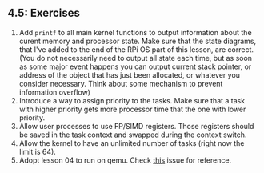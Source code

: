 ## 4.5: Exercises

1. Add `printf` to all main kernel functions to output information about the curent memory and processor state. Make sure that the state diagrams, that I've added to the end of the RPi OS part of this lesson, are correct.  (You do not necessarily need to output all state each time, but as soon as some major event happens you can output current stack pointer, or address of the object that has just been allocated, or whatever you consider necessary. Think about some mechanism to prevent information overflow) 
1. Introduce a way to assign priority to the tasks. Make sure that a task with higher priority gets more processor time that the one with lower priority.
1. Allow user processes to use FP/SIMD registers. Those registers should be saved in the task context and swapped during the context switch.
1. Allow the kernel to have an unlimited number of tasks (right now the limit is 64). 
1. Adopt lesson 04 to run on qemu. Check [this](https://github.com/s-matyukevich/raspberry-pi-os/issues/8) issue for reference.



